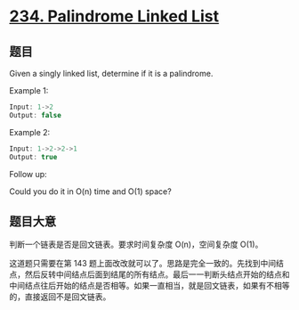 # [234. Palindrome Linked List](https://leetcode.com/problems/palindrome-linked-list/)

## 题目

Given a singly linked list, determine if it is a palindrome.

Example 1:

```c
Input: 1->2
Output: false
```

Example 2:

```c
Input: 1->2->2->1
Output: true
```

Follow up:  

Could you do it in O(n) time and O(1) space?

## 题目大意

判断一个链表是否是回文链表。要求时间复杂度 O(n)，空间复杂度 O(1)。

这道题只需要在第 143 题上面改改就可以了。思路是完全一致的。先找到中间结点，然后反转中间结点后面到结尾的所有结点。最后一一判断头结点开始的结点和中间结点往后开始的结点是否相等。如果一直相当，就是回文链表，如果有不相等的，直接返回不是回文链表。